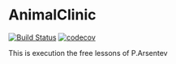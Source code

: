 # AnimalClinic
[![Build Status](https://travis-ci.org/QmBo/AnimalClinic.svg?branch=master)](https://travis-ci.org/QmBo/AnimalClinic) [![codecov](https://codecov.io/gh/QmBo/AnimalClinic/branch/master/graph/badge.svg)](https://codecov.io/gh/QmBo/AnimalClinic)

This is execution the free lessons of P.Arsentev
